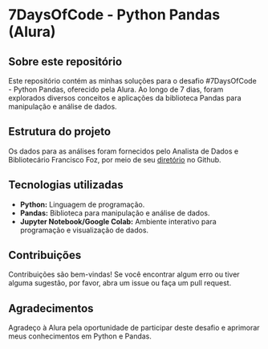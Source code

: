 # 7DaysOfCode - Python Pandas (Alura)

## Sobre este repositório <br>
Este repositório contém as minhas soluções para o desafio #7DaysOfCode - Python Pandas, oferecido pela Alura. Ao longo de 7 dias, foram explorados diversos conceitos e aplicações da biblioteca Pandas para manipulação e análise de dados.

## Estrutura do projeto <br>
Os dados para as análises foram fornecidos pelo Analista de Dados e Bibliotecário Francisco Foz, por meio de seu [diretório](https://github.com/FranciscoFoz/7_Days_of_Code_Alura-Python-Pandas.git) no Github.

## Tecnologias utilizadas <br>
* **Python:** Linguagem de programação.
* **Pandas:** Biblioteca para manipulação e análise de dados.
* **Jupyter Notebook/Google Colab:** Ambiente interativo para programação e visualização de dados.

## Contribuições <br>
Contribuições são bem-vindas! Se você encontrar algum erro ou tiver alguma sugestão, por favor, abra um issue ou faça um pull request.

## Agradecimentos <br>
Agradeço à Alura pela oportunidade de participar deste desafio e aprimorar meus conhecimentos em Python e Pandas.
